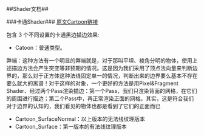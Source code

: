 ##Shader文档##

###卡通Shader###
[原文Cartoon链接](http://blog.csdn.net/candycat1992/article/details/37882425/ "原文Cartoon链接")

包含 3 个不同设置的卡通黑边描边效果:

- Catoon：普通类型。
> 
弊端：这种方法有一个明显的弊端就是，对于那叫平坦、棱角分明的物体，使用上述描边方法会产生突变等非预期的情况。这是因为我们采用了顶点法向量来判断边界的，那么对于正方体这种法线固定单一的情况，判断出来的边界要么基本不存在要么就大的离谱！对于这样的对象，一个更好的方法是用Pixel&Fragment Shader、经过两个Pass渲染描边：第一个Pass，我们只渲染背面的网格，在它们的周围进行描边；第二个Pass中，再正常渲染正面的网格。其实，这是符合我们对于边界的认知的，我们看见的物体也都是看到了它们的正面而已

- Cartoon_SurfaceNormal：以上版本的无法线纹理版本
- Cartoon_Surface：第一版本的有法线纹理版本

